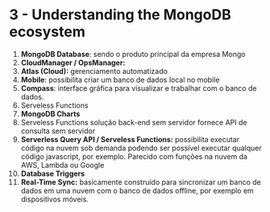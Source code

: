 # 3 - Understanding the MongoDB ecosystem
1.  **MongoDB Database**: sendo o produto principal da empresa Mongo
2.  **CloudManager / OpsManager:**
3.  **Atlas (Cloud):** gerenciamento automatizado
4.  **Mobile**: possibilita criar um banco de dados local no mobile
5.  **Compass**: interface gráfica para visualizar e trabalhar com o banco de dados.
6.  Serveless Functions
7.  **MongoDB Charts**
8.  Serveless Functions solução back-end sem servidor fornece API de consulta sem servidor
9.  **Serverless Query API / Serveless Functions:** possibilita executar código na nuvem sob demanda podendo ser possível executar qualquer código javascript, por exemplo. Parecido com funções na nuvem da AWS, Lambda ou Google
10.  **Database Triggers**
11.  **Real-Time Sync:** basicamente construído para sincronizar um banco de dados em uma nuvem com o banco de dados offline, por exemplo em dispositivos móveis.